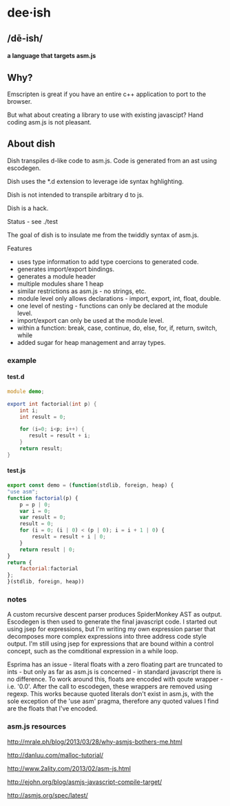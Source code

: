 
# dee·ish
## /dē-ish/ 
#### a language that targets asm.js

## Why?
Emscripten is great if you have an entire c++ application to port to the browser.

But what about creating a library to use with existing javascipt? Hand coding asm.js is not pleasant.

## About dish
Dish transpiles d-like code to asm.js. Code is generated from an ast using escodegen.

Dish uses the *.d extension to leverage ide syntax hghlighting. 

Dish is not intended to transpile arbitrary d to js.

Dish is a hack.

Status - see ./test


The goal of dish is to insulate me from the twiddly syntax of asm.js. 

Features

* uses type information to add type coercions to generated code.
* generates import/export bindings.
* generates a module header
* multiple modules share 1 heap
* similar restrictions as asm.js - no strings, etc.
* module level only allows declarations - import, export, int, float, double. 
* one level of nesting - functions can only be declared at the module level.
* import/export can only be used at the module level.
* within a function: break, case, continue, do, else, for, if, return, switch, while
* added sugar for heap management and array types.

### example

#### test.d
```d
module demo;

export int factorial(int p) {
    int i;
    int result = 0;

    for (i=0; i<p; i++) {
       result = result + i; 
    }
    return result;
}

```

#### test.js
```javascript
export const demo = (function(stdlib, foreign, heap) {
"use asm";
function factorial(p) {
    p = p | 0;
    var i = 0;
    var result = 0;
    result = 0;
    for (i = 0; (i | 0) < (p | 0); i = i + 1 | 0) {
        result = result + i | 0;
    }
    return result | 0;
}
return { 
    factorial:factorial
};
}(stdlib, foreign, heap))

```


### notes

A custom recursive descent parser produces SpiderMonkey AST as output. Escodegen is then used to 
generate the final javascript code. I started out using jsep for expressions, but I'm writing
my own expression parser that decomposes more complex expressions into three address code style output.
I'm still using jsep for expressions that are bound within a control concept, such as the 
comditional expression in a while loop.

Esprima has an issue - literal floats with a zero floating part are truncated to ints - but only as far as asm.js
is concerned - in standard javascript there is no difference. To work around this, floats are encoded with qoute 
wrapper - i.e. '0.0'. After the call to escodegen, these wrappers are removed using regexp. This works because
quoted literals don't exist in asm.js, with the sole exception of the 'use asm' pragma, therefore any quoted
values I find are the floats that I've encoded. 


### asm.js resources

http://mrale.ph/blog/2013/03/28/why-asmjs-bothers-me.html

http://danluu.com/malloc-tutorial/

http://www.2ality.com/2013/02/asm-js.html

http://ejohn.org/blog/asmjs-javascript-compile-target/

http://asmjs.org/spec/latest/



